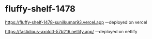 # fluffy-shelf-1478


https://fluffy-shelf-1478-sunilkumar93.vercel.app  --deployed on vercel 

https://fastidious-axolotl-57b216.netlify.app/  --deployed on netlify


